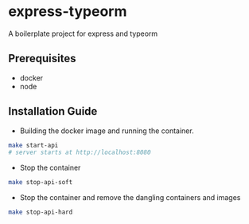 # express-typeorm

A boilerplate project for express and typeorm

## Prerequisites

- docker
- node

## Installation Guide

- Building the docker image and running the container.

```bash
make start-api
# server starts at http://localhost:8080
```

- Stop the container

```bash
make stop-api-soft
```

- Stop the container and remove the dangling containers and images

```bash
make stop-api-hard
```
